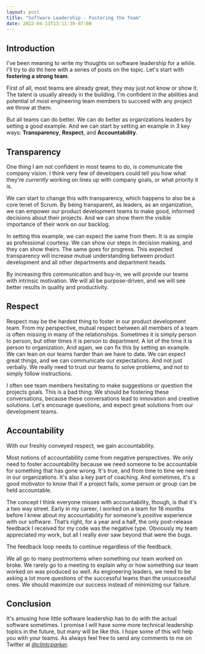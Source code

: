 ```yaml
---
layout: post
title: "Software Leadership - Fostering the Team"
date: 2022-04-13T13:11:39-07:00
---
```


## Introduction
I've been meaning to write my thoughts on software leadership for a while. I'll try to do tht here with a series of posts on the topic. Let's start with **fostering a strong team**.

First of all, most teams are already great, they may just not know or show it. The talent is usually already in the building. I'm confident in the abilities and potential of most engineering team members to succeed with any project we throw at them. 

But all teams can do better. We can do better as organizations leaders by setting a good example. And we can start by setting an example in 3 key ways: **Transparency**, **Respect**, and **Accountability**.

## Transparency
One thing I am not confident in most teams to do, is communicate the company vision. I think very few of developers could tell you how what they're _currently_ working on lines up with company goals, or what priority it is.

We can start to change this with transparency, which happens to also be a core tenet of Scrum. By being transparent, as leaders, as an organization, we can empower our product development teams to make good, informed decisions about their projects. And we can show them the visible importance of their work on our backlog.

In setting this example, we can expect the same from them. It is as simple as professional courtesy. We can show our steps in decision making, and they can show theirs. The same goes for progress. This expected transparency will increase mutual understanding between product development and all other departments and department heads.

By increasing this communication and buy-in, we will provide our teams with intrinsic motivation. We will all be purpose-driven, and we will see better results in quality and productivity.

## Respect
Respect may be the hardest thing to foster in our product development team. From my perspective, mutual respect between all members of a team is often missing in many of the relationships. Sometimes it is simply person to person, but other times it is person to department. A lot of the time it is person to organization. And again, we can fix this by setting an example. We can lean on our teams harder than we have to date. We can expect great things, and we can communicate our expectations. And not just verbally. We really need to trust our teams to solve problems, and not to simply follow instructions.

I often see team members hesitating to make suggestions or question the projects goals. This is a bad thing. We should be fostering these conversations, because these conversations lead to innovation and creative solutions. Let's encourage questions, and expect great solutions from our development teams.

## Accountability
With our freshly conveyed respect, we gain accountability. 

Most notions of accountability come from negative perspectives. We only need to foster accountability because we need someone to be accountable for something that has gone wrong. It's true, and from time to time we need in our organizations. It's also a key part of coaching. And sometimes, it's a good motivator to know that if a project fails, some person or group can be held accountable. 

The concept I think everyone misses with accountability, though, is that it's a two way street. Early in my career, I worked on a team for 18 months before I knew about my accountability for someone's _positive_ experience with our software. That’s right, for a year and a half, the only post-release feedback I received for my code was the negative type. Obviously my team appreciated my work, but all I really ever saw beyond that were the bugs.

The feedback loop needs to continue regardless of the feedback. 

We all go to many postmortems when something our team worked on broke. We rarely go to a meeting to explain why or how something our team worked on was produced so well. As engineering leaders, we need to be asking a lot more questions of the successful teams than the unsuccessful ones. We should maximize our success instead of minimizing our failure. 

## Conclusion
It's amusing how little software leadership has to do with the actual software sometimes. I promise I will have some more technical leadership topics in the future, but many will be like this. I hope some of this will help you with your teams. As always feel free to send any comments to me on Twitter at *[@clintcparker](https://twitter.com/clintcparker)*.